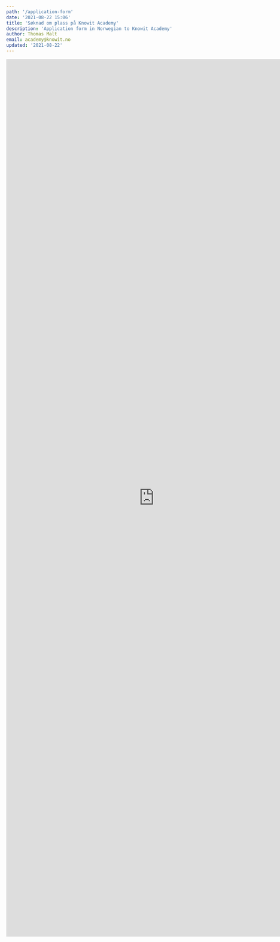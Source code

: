 ```yaml
---
path: '/application-form'
date: '2021-08-22 15:06'
title: 'Søknad om plass på Knowit Academy'
description: 'Application form in Norwegian to Knowit Academy'
author: Thomas Malt
email: academy@knowit.no
updated: '2021-08-22'
---
```


<iframe src="https://docs.google.com/forms/d/e/1FAIpQLSfRu7Y-PEmN400H6ITQzRvQ1DNuYBNpogERbfDhntfDK4Msaw/viewform?embedded=true" width="789" height="2340" frameborder="0" marginheight="0" marginwidth="0">Loading…</iframe>
